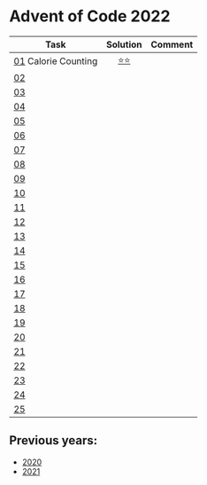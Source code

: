 # Advent of Code 2022



| Task                                                        |         Solution          | Comment |
|-------------------------------------------------------------|:-------------------------:|---------|
| [01](https://adventofcode.com/2022/day/1)  Calorie Counting | [⭐⭐](year_2022/day_01.py) ||
| [02](https://adventofcode.com/2022/day/2)                   |                           ||
| [03](https://adventofcode.com/2022/day/3)                   |                           |         |
| [04](https://adventofcode.com/2022/day/4)                   |                           |         |
| [05](https://adventofcode.com/2022/day/5)                   |                           |         |
| [06](https://adventofcode.com/2022/day/6)                   |                           |         |
| [07](https://adventofcode.com/2022/day/7)                   |                           |         |
| [08](https://adventofcode.com/2022/day/8)                   |                           |         |
| [09](https://adventofcode.com/2022/day/9)                   |                           |         |
| [10](https://adventofcode.com/2022/day/10)                  |                           |
| [11](https://adventofcode.com/2022/day/11)                  |                           |         |
| [12](https://adventofcode.com/2022/day/12)                  |                           |         |
| [13](https://adventofcode.com/2022/day/13)                  |                           ||
| [14](https://adventofcode.com/2022/day/14)                  |                           |         |
| [15](https://adventofcode.com/2022/day/15)                  |                           |         |
| [16](https://adventofcode.com/2022/day/16)                  |                           |         |
| [17](https://adventofcode.com/2022/day/17)                  |                           |         |
| [18](https://adventofcode.com/2022/day/18)                  |                           |
| [19](https://adventofcode.com/2022/day/19)                  |                           |
| [20](https://adventofcode.com/2022/day/20)                  |                           |
| [21](https://adventofcode.com/2022/day/21)                  |                           |
| [22](https://adventofcode.com/2022/day/22)                  |                           |
| [23](https://adventofcode.com/2022/day/23)                  |                           |
| [24](https://adventofcode.com/2022/day/24)                  |                           |
| [25](https://adventofcode.com/2022/day/25)                  |                           |


## Previous years:
* [2020](year_2020/README.md)
* [2021](year_2021/README.md)